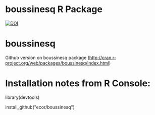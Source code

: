 # boussinesq R Package


[![DOI](https://zenodo.org/badge/DOI/10.5281/zenodo.8273197.svg)](https://doi.org/10.5281/zenodo.8273197)

boussinesq
=======

Github version on boussinesq package (http://cran.r-project.org/web/packages/boussinesq/index.html)

# Installation notes from R Console: 


library(devtools)

install_github("ecor/boussinesq")
